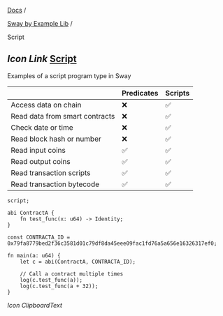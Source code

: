 [Docs](https://docs.fuel.network/) /

[Sway by Example Lib](https://docs.fuel.network/docs/sway-by-example-lib/) /

Script

## _Icon Link_ [Script](https://docs.fuel.network/docs/sway-by-example-lib/script/\#script)

Examples of a script program type in Sway

|  | Predicates | Scripts |
| --- | --- | --- |
| Access data on chain | ❌ | ✅ |
| Read data from smart contracts | ❌ | ✅ |
| Check date or time | ❌ | ✅ |
| Read block hash or number | ❌ | ✅ |
| Read input coins | ✅ | ✅ |
| Read output coins | ✅ | ✅ |
| Read transaction scripts | ✅ | ✅ |
| Read transaction bytecode | ✅ | ✅ |

```fuel_Box fuel_Box-idXKMmm-css
script;

abi ContractA {
    fn test_func(x: u64) -> Identity;
}

const CONTRACTA_ID = 0x79fa8779bed2f36c3581d01c79df8da45eee09fac1fd76a5a656e16326317ef0;

fn main(a: u64) {
    let c = abi(ContractA, CONTRACTA_ID);

    // Call a contract multiple times
    log(c.test_func(a));
    log(c.test_func(a + 32));
}

```

_Icon ClipboardText_